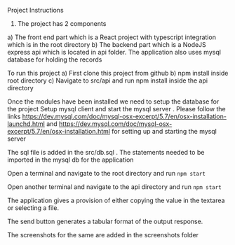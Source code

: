 Project Instructions 
1) The project has 2 components

a) The front end part which is a React project with typescript integration which is in the root directory
b) The backend part which is a NodeJS express api which is located in api folder. The application also uses mysql
database for holding the records 

To run this project
a) First clone this project from github
b) npm install inside root directory
c) Navigate to src/api and run npm install inside the api directory


Once the modules have been installed we need to setup the database for the project
Setup mysql client and start the mysql server .
Please follow the links https://dev.mysql.com/doc/mysql-osx-excerpt/5.7/en/osx-installation-launchd.html and 
https://dev.mysql.com/doc/mysql-osx-excerpt/5.7/en/osx-installation.html for setting up and
starting the mysql server

The sql file is added in the src/db.sql . The statements  needed to be imported in the mysql db for the application 

Open a terminal and navigate to the root directory and run ``npm start``

Open another terminal and navigate to the api directory and run ``npm start``

The application gives a provision of either copying the value in the textarea or selecting a file.

The send button generates a tabular format of the output response.

The screenshots for the same are added in the screenshots folder

 